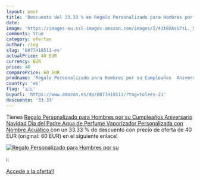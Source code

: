 ```yaml
---
layout: post
title: 'Descuento del 33.33 % en Regalo Personalizado para Hombres por su'
date: 
image: 'https://images-eu.ssl-images-amazon.com/images/I/41tBXAsU7tL._SL200_.jpg'
comments: true
category: ofertas
author: ring
slug: 'B077H18511-es'
actualPrice: 40 EUR
currency: EUR
price: 40
comparePrice: 60 EUR
prodname: 'Regalo Personalizado para Hombres por su Cumpleaños  Aniversario  Navidad  Día del Padre  Aqua de Perfume Vaporizador Personalizada con Nombre  Acuático '
country: 'es'
flag: '🇪🇸'
buyurl: 'https://www.amazon.es/dp/B077H18511/?tag=tolees-21'
descuento: '33.33'
---
```


Tienes [Regalo Personalizado para Hombres por su Cumpleaños  Aniversario  Navidad  Día del Padre  Aqua de Perfume Vaporizador Personalizada con Nombre  Acuático ](https://www.amazon.es/dp/B077H18511/?tag=tolees-21) con un 33.33 % de descuento con precio de oferta de 40 EUR (original: 60 EUR) en el siguiente enlace!

[![Regalo Personalizado para Hombres por su](https://images-eu.ssl-images-amazon.com/images/I/41tBXAsU7tL._SL200_.jpg)](https://www.amazon.es/dp/B077H18511/?tag=tolees-21)

ℹ️:


[Accede a la oferta!!](https://www.amazon.es/dp/B077H18511/?tag=tolees-21)
